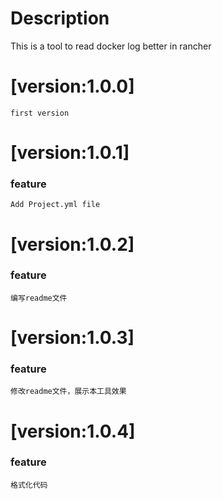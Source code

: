 # Description
This is a tool to read docker log better in rancher

# [version:1.0.0]
    first version

# [version:1.0.1]
### feature
    Add Project.yml file


# [version:1.0.2]
### feature
    编写readme文件

# [version:1.0.3]
### feature
    修改readme文件，展示本工具效果

# [version:1.0.4]
### feature
    格式化代码